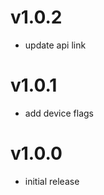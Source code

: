 v1.0.2
==================
* update api link

v1.0.1
==================
* add device flags

v1.0.0
==================
* initial release
